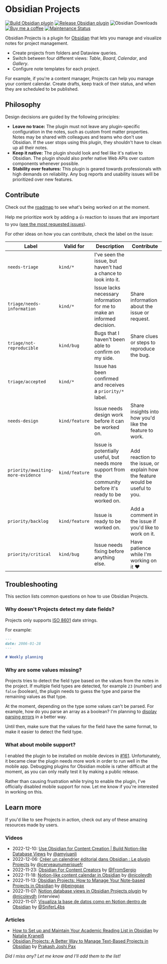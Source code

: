 # Obsidian Projects

[![Build Obsidian plugin](https://github.com/marcusolsson/obsidian-projects/actions/workflows/ci.yml/badge.svg)](https://github.com/marcusolsson/obsidian-projects/actions/workflows/ci.yml)
[![Release Obsidian plugin](https://github.com/marcusolsson/obsidian-projects/actions/workflows/release.yml/badge.svg)](https://github.com/marcusolsson/obsidian-projects/actions/workflows/release.yml)
![Obsidian Downloads](https://img.shields.io/badge/dynamic/json?logo=obsidian&color=%23483699&label=downloads&query=%24%5B%22obsidian-projects%22%5D.downloads&url=https%3A%2F%2Fraw.githubusercontent.com%2Fobsidianmd%2Fobsidian-releases%2Fmaster%2Fcommunity-plugin-stats.json)
[![Buy me a coffee](https://img.shields.io/badge/-buy_me_a%C2%A0coffee-gray?logo=buy-me-a-coffee)](https://www.buymeacoffee.com/marcusolsson)
[![Maintenance Status](https://img.shields.io/badge/maintenance-status-brightgreen)](https://github.com/marcusolsson/obsidian-projects/discussions)

Obsidian Projects is a plugin for [Obsidian](https://obsidian.md) that lets you manage and visualize notes for project management.

- Create projects from folders and Dataview queries.
- Switch between four different views: _Table_, _Board_, _Calendar_, and _Gallery_.
- Configure note templates for each project.

For example, if you're a content manager, Projects can help you manage your content calendar. Create drafts, keep track of their status, and when they are scheduled to be published.

## Philosophy

Design decisions are guided by the following principles:

- **Leave no trace:** The plugin must not leave any plugin-specific configuration in the notes, such as custom front matter properties. Notes may be shared with colleagues and teams who don't use Obsidian. If the user stops using this plugin, they shouldn't have to clean up all their notes.
- **Keep it native:** The plugin should look and feel like it's native to Obsidian. The plugin should also prefer native Web APIs over custom components whenever possible.
- **Stability over features:** This plugin is geared towards professionals with high demands on reliability. Any bug reports and usability issues will be prioritized over new features.

## Contribute

Check out the [roadmap](https://github.com/users/marcusolsson/projects/4/views/14) to see what's being worked on at the moment.

Help me prioritize work by adding a :+1: reaction to issues that are important to you ([see the most requested issues](https://github.com/marcusolsson/obsidian-projects/issues?q=is%3Aissue+is%3Aopen+sort%3Areactions-%2B1-desc)).

For other ideas on how you can contribute, check the label on the issue:

| Label                             | Valid for      | Description                                                                                               | Contribute                                                                    |
| --------------------------------- | -------------- | --------------------------------------------------------------------------------------------------------- | ----------------------------------------------------------------------------- |
| `needs-triage`                    | `kind/*`       | I've seen the issue, but haven't had a chance to look into it.                                            |
| `triage/needs-information`        | `kind/*`       | Issue lacks necessary information for me to make an informed decision.                                    | Share information about the issue or request.                                 |
| `triage/not-reproducible`         | `kind/bug`     | Bugs that I haven't been able to confirm on my side.                                                      | Share clues or steps to reproduce the bug.                                    |
| `triage/accepted`                 | `kind/*`       | Issue has been confirmed and receives a `priority/*` label.                                               |
| `needs-design`                    | `kind/feature` | Issue needs design work before it can be worked on.                                                       | Share insights into how you'd like the feature to work.                       |
| `priority/awaiting-more-evidence` | `kind/feature` | Issue is potentially useful, but needs more support from the community before it's ready to be worked on. | Add reaction to the issue, or explain how the feature would be useful to you. |
| `priority/backlog`                | `kind/feature` | Issue is ready to be worked on.                                                                           | Add a comment in the issue if you'd like to work on it.                       |
| `priority/critical`               | `kind/bug`     | Issue needs fixing before anything else.                                                                  | Have patience while I'm working on it :heart:                                 |

## Troubleshooting

This section lists common questions on how to use Obsidian Projects.

### Why doesn't Projects detect my date fields?

Projects only supports [ISO 8601](https://wikipedia.org/wiki/ISO_8601) date strings.

For example:

```md
---
date: 2006-01-28
---

# Weekly planning
```

### Why are some values missing?

Projects tries to detect the field type based on the values from the notes in the project. If multiple field types are detected, for example `23` (number) and `false` (boolean), the plugin needs to guess the type and parse the remaining values as that type.

At the moment, depending on the type some values can't be parsed. For example, how do you parse an array as a boolean? I'm planning to [display parsing errors](https://github.com/marcusolsson/obsidian-projects/issues/71) in a better way.

Until then, make sure that the values for the field have the same format, to make it easier to detect the field type.

### What about mobile support?

I enabled the plugin to be installed on mobile devices in [#161](https://github.com/marcusolsson/obsidian-projects/issues/161). Unfortunately, it became clear the plugin needs more work in order to run well in the mobile app. Debugging plugins for Obsidian mobile is rather difficult at the moment, as you can only really test it by making a public release. 

Rather than causing frustration while trying to enable the plugin, I've officially disabled mobile support for now. Let me know if you're interested in working on this.

## Learn more

If you'd like to see Projects in action, check out any of these amazing resources made by users.

### Videos

- 2022-12-10: [Use Obsidian for Content Creation | Build Notion-like Database Views](https://www.youtube.com/watch?v=Ds-VPz7jIwM) by [@amyjuanli](https://www.youtube.com/@amyjuanli)
- 2022-12-06: [Créer un calendrier éditorial dans Obsidian : Le plugin Projects](https://www.youtube.com/watch?v=Wmx2EoQYrTI) by [@cerveaunumeriquefr](https://www.youtube.com/@cerveaunumeriquefr)
- 2022-11-23: [Obsidian For Content Creators](https://www.youtube.com/watch?v=jovUqLbqS1Y) by [@FromSergio](https://www.youtube.com/@FromSergio)
- 2022-11-18: [Notion-like content calendar in Obsidian](https://www.youtube.com/watch?v=ny8lksaQ5A8) by [@nicolevdh](https://www.youtube.com/@nicolevdh)
- 2022-11-13: [Obsidian Projects: How to Manage Your Note-based Projects in Obsidian](https://www.youtube.com/watch?v=9d9ibSC1TXU) by [@beingpax](https://www.youtube.com/@beingpax)
- 2022-11-07: [Notion database views in Obsidian Projects plugin](https://www.youtube.com/watch?v=LdaMe2rzAW8) by [@nicolevdh](https://www.youtube.com/@nicolevdh) (interview)
- 2022-11-07: [Visualiza la base de datos como en Notion dentro de Obsidian](https://www.youtube.com/watch?v=vReObPVS2oo) by [@SniferL4bs](https://www.youtube.com/@SniferL4bs)


### Articles

- [How to Set up and Maintain Your Academic Reading List in Obsidian](https://nataliekraneiss.com/your-academic-reading-list-in-obsidian/) by [Natalie Kraneiß](https://nataliekraneiss.com/)
- [Obsidian Projects: A Better Way to Manage Text-Based Projects in Obsidian](https://beingpax.medium.com/obsidian-projects-a-better-way-to-manage-text-based-projects-in-obsidian-18c2a991069c) by [Prakash Joshi Pax](https://beingpax.medium.com/)

_Did I miss any? Let me know and I'll add them to the list!_
